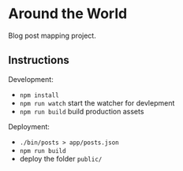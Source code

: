 # Around the World

Blog post mapping project.

## Instructions

Development:

* `npm install`
* `npm run watch` start the watcher for devlepment
* `npm run build` build production assets

Deployment:

* `./bin/posts > app/posts.json`
* `npm run build`
* deploy the folder `public/`
